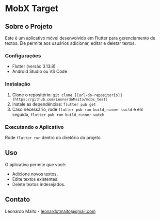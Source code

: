 # MobX Target

## Sobre o Projeto
Este é um aplicativo móvel desenvolvido em Flutter para gerenciamento de textos. Ele permite aos usuários adicionar, editar e deletar textos.

### Configurações

- Flutter (versão 3.13.8)
- Android Studio ou VS Code

### Instalação
1. Clone o repositório: `git clone [[url-do-repositorio]](https://github.com/LeonardoMaito/mobx_test)`
2. Instale as dependências: `flutter pub get`
3. Caso necessário, rode `flutter pub run build_runner build` e em seguida, `flutter pub run build_runner watch`

### Executando o Aplicativo
Rode `flutter run` dentro do diretório do projeto.

## Uso
O aplicativo permite que você:
- Adicione novos textos.
- Edite textos existentes.
- Delete textos indesejados.

## Contato
Leonardo Maito - leonardotmaito@gmail.com

